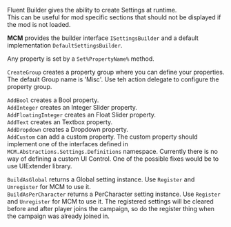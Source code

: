 Fluent Builder gives the ability to create Settings at runtime.  
This can be useful for mod specific sections that should not be displayed if the mod is not loaded.  
  
**MCM** provides the builder interface ``ISettingsBuilder`` and a default implementation ``DefaultSettingsBuilder``.  
  

Any property is set by a ``Set%PropertyName%`` method.  
  
``CreateGroup`` creates a property group where you can define your properties. The default Group name is 'Misc'. Use teh action delegate to configure the property group. 
  
``AddBool`` creates a Bool property.  
``AddInteger`` creates an Integer Slider property.  
``AddFloatingInteger`` creates an Float Slider property.  
``AddText`` creates an Textbox property.  
``AddDropdown`` creates a Dropdown property.  
``AddCustom`` can add a custom property. The custom property should implement one of the interfaces defined in ``MCM.Abstractions.Settings.Definitions`` namespace. Currently there is no way of defining a custom UI Control. One of the possible fixes would be to use UIExtender library.  
  
``BuildAsGlobal`` returns a Global setting instance. Use ``Register`` and ``Unregister`` for MCM to use it.  
``BuildAsPerCharacter`` returns a PerCharacter setting  instance. Use ``Register`` and ``Unregister`` for MCM to use it. The registered settings will be cleared before and after player joins the campaign, so do the register thing when the campaign was already joined in.   